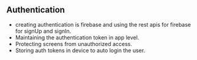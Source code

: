 ## Authentication
- creating authentication is firebase and using the rest apis for firebase for signUp and signIn.
- Maintaining the authentication token in app level.
- Protecting screens from unauthorized access.
- Storing auth tokens in device to auto login the user.
